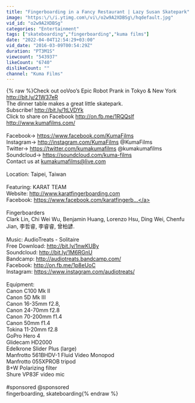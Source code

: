 ```yaml
---
title: "Fingerboarding in a Fancy Restaurant | Lazy Susan Skatepark"
image: "https:\/\/i.ytimg.com\/vi\/o2w9A2XDBSg\/hqdefault.jpg"
vid_id: "o2w9A2XDBSg"
categories: "Entertainment"
tags: ["skateboarding","fingerboarding","kuma films"]
date: "2022-04-04T12:54:29+03:00"
vid_date: "2016-03-09T00:54:29Z"
duration: "PT3M1S"
viewcount: "543937"
likeCount: "6740"
dislikeCount: ""
channel: "Kuma Films"
---
```

{% raw %}Check out ooVoo’s Epic Robot Prank in Tokyo &amp; New York <a rel="nofollow" target="blank" href="http://bit.ly/21W37eR">http://bit.ly/21W37eR</a><br />The dinner table makes a great little skatepark.<br />Subscribe! <a rel="nofollow" target="blank" href="http://bit.ly/1tLVDYk">http://bit.ly/1tLVDYk</a> <br />Click to share on Facebook <a rel="nofollow" target="blank" href="http://on.fb.me/1RQQslf">http://on.fb.me/1RQQslf</a><br /><a rel="nofollow" target="blank" href="http://www.kumafilms.com/">http://www.kumafilms.com/</a><br /><br />Facebook→ <a rel="nofollow" target="blank" href="https://www.facebook.com/KumaFilms">https://www.facebook.com/KumaFilms</a><br />Instagram→ <a rel="nofollow" target="blank" href="http://instagram.com/KumaFilms">http://instagram.com/KumaFilms</a> @KumaFilms<br />Twitter→ <a rel="nofollow" target="blank" href="https://twitter.com/kumakumafilms">https://twitter.com/kumakumafilms</a> @kumakumafilms<br />Soundcloud→ <a rel="nofollow" target="blank" href="https://soundcloud.com/kuma-films">https://soundcloud.com/kuma-films</a><br />Contact us at kumakumafilms@live.com<br /><br />Location: Taipei, Taiwan<br /><br />Featuring: KARAT TEAM<br />Website: <a rel="nofollow" target="blank" href="http://www.karatfingerboarding.com">http://www.karatfingerboarding.com</a><br />Facebook: <a rel="nofollow" target="blank" href="https://www.facebook.com/karatfingerb...">https://www.facebook.com/karatfingerb...</a><br /><br />Fingerboarders<br />Clark Lin, Chi Wei Wu, Benjamin Huang, Lorenzo Hsu, Ding Wei, Chenfu Jian, 李哲睿, 李睿睿, 曾柏諺.<br /><br />Music: AudioTreats - Solitaire<br />Free Download: <a rel="nofollow" target="blank" href="http://bit.ly/1nwKUBy">http://bit.ly/1nwKUBy</a><br />Soundcloud: <a rel="nofollow" target="blank" href="http://bit.ly/1M6RGnU">http://bit.ly/1M6RGnU</a><br />Bandcamp: <a rel="nofollow" target="blank" href="http://audiotreats.bandcamp.com/">http://audiotreats.bandcamp.com/</a><br />Facebook: <a rel="nofollow" target="blank" href="http://on.fb.me/1p8eUoC">http://on.fb.me/1p8eUoC</a><br />Instagram: <a rel="nofollow" target="blank" href="https://www.instagram.com/audiotreats/">https://www.instagram.com/audiotreats/</a><br /><br />Equipment:<br />Canon C100 Mk II<br />Canon 5D Mk III<br />Canon 16-35mm f2.8, <br />Canon 24-70mm f2.8<br />Canon 70-200mm f1.4<br />Canon 50mm f1.4<br />Tokina 11-20mm f2.8<br />GoPro Hero 4<br />Glidecam HD2000<br />Edelkrone Slider Plus (large)<br />Manfrotto 561BHDV-1 Fluid Video Monopod<br />Manfrotto 055XPROB tripod<br />B+W Polarizing filter<br />Shure VP83F video mic<br /><br />#sponsored @sponsored<br />fingerboarding, skateboarding{% endraw %}
